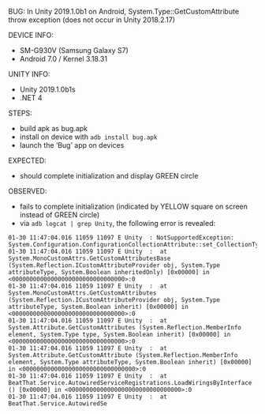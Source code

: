 BUG: In Unity 2019.1.0b1 on Android, System.Type::GetCustomAttribute<T> throw exception (does not occur in Unity 2018.2.17)

DEVICE INFO:
- SM-G930V (Samsung Galaxy S7)
- Android 7.0 / Kernel 3.18.31

UNITY INFO:
- Unity 2019.1.0b1s
- .NET 4

STEPS:

- build apk as bug.apk
- install on device with `adb install bug.apk`
- launch the ‘Bug’ app on devices

EXPECTED:

- should complete initialization and display GREEN circle

OBSERVED:

- fails to complete initialization (indicated by YELLOW square on screen instead of GREEN circle)
- via `adb logcat | grep Unity`,  the following error is revealed:

```
01-30 11:47:04.016 11059 11097 E Unity  : NotSupportedException: System.Configuration.ConfigurationCollectionAttribute::set_CollectionType
01-30 11:47:04.016 11059 11097 E Unity  :  at System.MonoCustomAttrs.GetCustomAttributesBase (System.Reflection.ICustomAttributeProvider obj, System.Type attributeType, System.Boolean inheritedOnly) [0x00000] in <00000000000000000000000000000000>:0 
01-30 11:47:04.016 11059 11097 E Unity  :  at System.MonoCustomAttrs.GetCustomAttributes (System.Reflection.ICustomAttributeProvider obj, System.Type attributeType, System.Boolean inherit) [0x00000] in <00000000000000000000000000000000>:0 
01-30 11:47:04.016 11059 11097 E Unity  :  at System.Attribute.GetCustomAttributes (System.Reflection.MemberInfo element, System.Type type, System.Boolean inherit) [0x00000] in <00000000000000000000000000000000>:0 
01-30 11:47:04.016 11059 11097 E Unity  :  at System.Attribute.GetCustomAttribute (System.Reflection.MemberInfo element, System.Type attributeType, System.Boolean inherit) [0x00000] in <00000000000000000000000000000000>:0 
01-30 11:47:04.016 11059 11097 E Unity  :  at BeatThat.Service.AutowiredServiceRegistrations.LoadWiringsByInterface () [0x00000] in <00000000000000000000000000000000>:0 
01-30 11:47:04.016 11059 11097 E Unity  :  at BeatThat.Service.AutowiredSe
```
